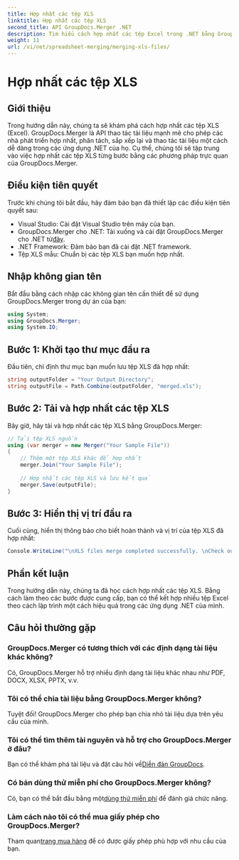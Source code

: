 ```yaml
---
title: Hợp nhất các tệp XLS
linktitle: Hợp nhất các tệp XLS
second_title: API GroupDocs.Merger .NET
description: Tìm hiểu cách hợp nhất các tệp Excel trong .NET bằng GroupDocs.Merger để thao tác tài liệu liền mạch. Thực hiện theo hướng dẫn từng bước của chúng tôi.
weight: 11
url: /vi/net/spreadsheet-merging/merging-xls-files/
---
```


# Hợp nhất các tệp XLS

## Giới thiệu
Trong hướng dẫn này, chúng ta sẽ khám phá cách hợp nhất các tệp XLS (Excel). GroupDocs.Merger là API thao tác tài liệu mạnh mẽ cho phép các nhà phát triển hợp nhất, phân tách, sắp xếp lại và thao tác tài liệu một cách dễ dàng trong các ứng dụng .NET của họ. Cụ thể, chúng tôi sẽ tập trung vào việc hợp nhất các tệp XLS từng bước bằng các phương pháp trực quan của GroupDocs.Merger.
## Điều kiện tiên quyết
Trước khi chúng tôi bắt đầu, hãy đảm bảo bạn đã thiết lập các điều kiện tiên quyết sau:
- Visual Studio: Cài đặt Visual Studio trên máy của bạn.
-  GroupDocs.Merger cho .NET: Tải xuống và cài đặt GroupDocs.Merger cho .NET từ[đây](https://releases.groupdocs.com/merger/net/).
- .NET Framework: Đảm bảo bạn đã cài đặt .NET framework.
- Tệp XLS mẫu: Chuẩn bị các tệp XLS bạn muốn hợp nhất.

## Nhập không gian tên
Bắt đầu bằng cách nhập các không gian tên cần thiết để sử dụng GroupDocs.Merger trong dự án của bạn:
```csharp
using System; 
using GroupDocs.Merger;
using System.IO;
```
## Bước 1: Khởi tạo thư mục đầu ra
Đầu tiên, chỉ định thư mục bạn muốn lưu tệp XLS đã hợp nhất:
```csharp
string outputFolder = "Your Output Directory";
string outputFile = Path.Combine(outputFolder, "merged.xls");
```
## Bước 2: Tải và hợp nhất các tệp XLS
Bây giờ, hãy tải và hợp nhất các tệp XLS bằng GroupDocs.Merger:
```csharp
// Tải tệp XLS nguồn
using (var merger = new Merger("Your Sample File"))
{
    // Thêm một tệp XLS khác để hợp nhất
    merger.Join("Your Sample File");
    
    // Hợp nhất các tệp XLS và lưu kết quả
    merger.Save(outputFile);
}
```
## Bước 3: Hiển thị vị trí đầu ra
Cuối cùng, hiển thị thông báo cho biết hoàn thành và vị trí của tệp XLS đã hợp nhất:
```csharp
Console.WriteLine("\nXLS files merge completed successfully. \nCheck output in {0}", outputFolder);
```

## Phần kết luận
Trong hướng dẫn này, chúng ta đã học cách hợp nhất các tệp XLS. Bằng cách làm theo các bước được cung cấp, bạn có thể kết hợp nhiều tệp Excel theo cách lập trình một cách hiệu quả trong các ứng dụng .NET của mình.

## Câu hỏi thường gặp
### GroupDocs.Merger có tương thích với các định dạng tài liệu khác không?
Có, GroupDocs.Merger hỗ trợ nhiều định dạng tài liệu khác nhau như PDF, DOCX, XLSX, PPTX, v.v.
### Tôi có thể chia tài liệu bằng GroupDocs.Merger không?
Tuyệt đối! GroupDocs.Merger cho phép bạn chia nhỏ tài liệu dựa trên yêu cầu của mình.
### Tôi có thể tìm thêm tài nguyên và hỗ trợ cho GroupDocs.Merger ở đâu?
Bạn có thể khám phá tài liệu và đặt câu hỏi về[Diễn đàn GroupDocs](https://forum.groupdocs.com/c/merger/32).
### Có bản dùng thử miễn phí cho GroupDocs.Merger không?
 Có, bạn có thể bắt đầu bằng một[dùng thử miễn phí](https://releases.groupdocs.com/) để đánh giá chức năng.
### Làm cách nào tôi có thể mua giấy phép cho GroupDocs.Merger?
 Tham quan[trang mua hàng](https://purchase.groupdocs.com/buy) để có được giấy phép phù hợp với nhu cầu của bạn.